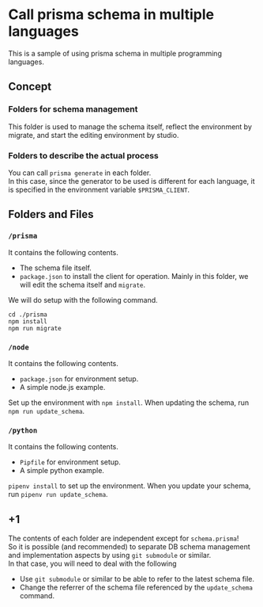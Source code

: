 # Call prisma schema in multiple languages 
This is a sample of using prisma schema in multiple programming languages.

## Concept
### Folders for schema management
This folder is used to manage the schema itself, reflect the environment by migrate, and start the editing environment by studio.

### Folders to describe the actual process
You can call `prisma generate` in each folder.  
In this case, since the generator to be used is different for each language, it is specified in the environment variable `$PRISMA_CLIENT`.

## Folders and Files
### `/prisma`
It contains the following contents.
* The schema file itself.
* `package.json` to install the client for operation.
Mainly in this folder, we will edit the schema itself and `migrate`.

We will do setup with the following command.
```
cd ./prisma
npm install
npm run migrate
```

### `/node`
It contains the following contents.
* `package.json` for environment setup.
* A simple node.js example.

Set up the environment with `npm install`.
When updating the schema, run `npm run update_schema`.

### `/python`
It contains the following contents.
* `Pipfile` for environment setup.
* A simple python example.

`pipenv install` to set up the environment.
When you update your schema, run `pipenv run update_schema`.

## +1
The contents of each folder are independent except for `schema.prisma`!  
So it is possible (and recommended) to separate DB schema management and implementation aspects by using `git submodule` or similar.  
In that case, you will need to deal with the following
* Use `git submodule` or similar to be able to refer to the latest schema file.
* Change the referrer of the schema file referenced by the `update_schema` command.
